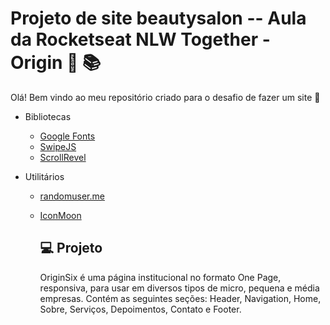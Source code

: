 #  **Projeto de site beautysalon** -- Aula da Rocketseat **NLW Together - Origin** :woman: :books:

Olá! Bem vindo ao meu repositório criado para o desafio de fazer um site :wave:

- Bibliotecas

  - [Google Fonts](https://fonts.google.com/)
  - [SwipeJS](https://github.com/nolimits4web/Swiper)
  - [ScrollRevel](https://scrollrevealjs.org/)

- Utilitários

  - [randomuser.me](https://randomuser.me/photos)

  - [IconMoon](https://icomoon.io/app/#/select)

     

    ## 💻 Projeto

    OriginSix é uma página institucional no formato One Page, responsiva, para usar em diversos tipos de micro, pequena e média empresas. Contém as seguintes seções: Header, Navigation, Home, Sobre, Serviços, Depoimentos, Contato e Footer.



